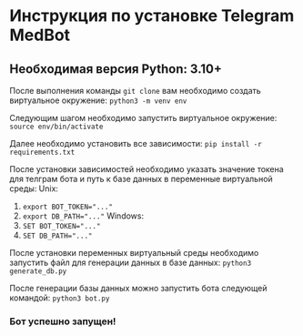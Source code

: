 # Инструкция по установке Telegram MedBot

## Необходимая версия Python: 3.10+

После выполнения команды `git clone` вам необходимо создать виртуальное окружение:
`python3 -m venv env`

Следующим шагом необходимо запустить виртуальное окружение:
`source env/bin/activate`

Далее необходимо установить все зависимости:
`pip install -r requirements.txt`

После установки зависимостей необходимо указать значение токена для телграм бота и путь к базе данных в переменные виртуальной среды:
Unix:
1. `export BOT_TOKEN="..."`
2. `export DB_PATH="..."`
Windows:
1. `SET BOT_TOKEN="..."`
2. `SET DB_PATH="..."`

После установки переменных виртуальный среды необходимо запустить файл для генерации данных в базе данных:
`python3 generate_db.py`

После генерации базы данных можно запустить бота следующей командой:
`python3 bot.py`

### Бот успешно запущен!
